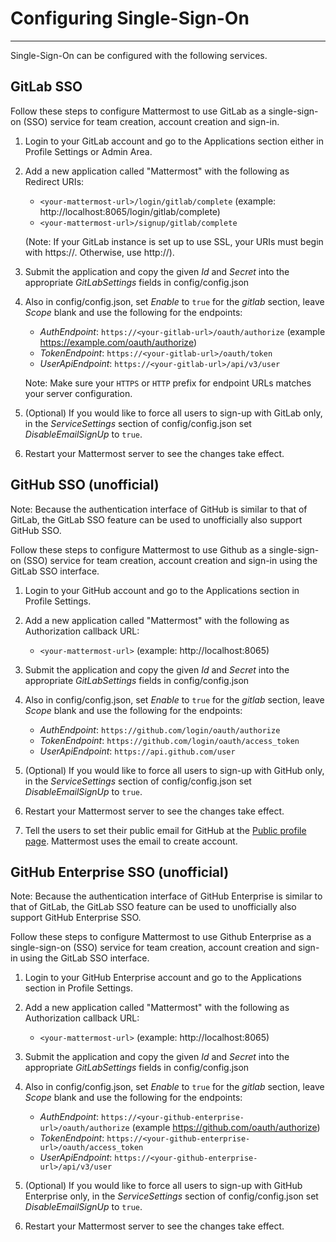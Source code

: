 # Configuring Single-Sign-On
___
Single-Sign-On can be configured with the following services.

## GitLab SSO

Follow these steps to configure Mattermost to use GitLab as a single-sign-on (SSO) service for team creation, account creation and sign-in.

1. Login to your GitLab account and go to the Applications section either in Profile Settings or Admin Area.
2. Add a new application called "Mattermost" with the following as Redirect URIs:
    * `<your-mattermost-url>/login/gitlab/complete` (example: http://localhost:8065/login/gitlab/complete)
    * `<your-mattermost-url>/signup/gitlab/complete`
  
    (Note: If your GitLab instance is set up to use SSL, your URIs must begin with https://. Otherwise, use http://).

3. Submit the application and copy the given _Id_ and _Secret_ into the appropriate _GitLabSettings_ fields in config/config.json

4. Also in config/config.json, set _Enable_ to `true` for the _gitlab_ section, leave _Scope_ blank and use the following for the endpoints:
    * _AuthEndpoint_: `https://<your-gitlab-url>/oauth/authorize` (example https://example.com/oauth/authorize)  
    * _TokenEndpoint_: `https://<your-gitlab-url>/oauth/token`  
    * _UserApiEndpoint_: `https://<your-gitlab-url>/api/v3/user`  
  
    Note: Make sure your `HTTPS` or `HTTP` prefix for endpoint URLs matches your server configuration. 

5. (Optional) If you would like to force all users to sign-up with GitLab only, in the _ServiceSettings_ section of config/config.json set _DisableEmailSignUp_ to `true`.

6. Restart your Mattermost server to see the changes take effect.

## GitHub SSO (unofficial)

Note: Because the authentication interface of GitHub is similar to that of GitLab, the GitLab SSO feature can be used to unofficially also support GitHub SSO.

Follow these steps to configure Mattermost to use Github as a single-sign-on (SSO) service for team creation, account creation and sign-in using the GitLab SSO interface.

1. Login to your GitHub account and go to the Applications section in Profile Settings.
2. Add a new application called "Mattermost" with the following as Authorization callback URL:
    * `<your-mattermost-url>` (example: http://localhost:8065)

3. Submit the application and copy the given _Id_ and _Secret_ into the appropriate _GitLabSettings_ fields in config/config.json

4. Also in config/config.json, set _Enable_ to `true` for the _gitlab_ section, leave _Scope_ blank and use the following for the endpoints:
    * _AuthEndpoint_: `https://github.com/login/oauth/authorize`
    * _TokenEndpoint_: `https://github.com/login/oauth/access_token`
    * _UserApiEndpoint_: `https://api.github.com/user`

6. (Optional) If you would like to force all users to sign-up with GitHub only,
in the _ServiceSettings_ section of config/config.json set _DisableEmailSignUp_
to `true`.

6. Restart your Mattermost server to see the changes take effect.

7. Tell the users to set their public email for GitHub at the [Public profile page](https://github.com/settings/profile). Mattermost uses the email to create account.

## GitHub Enterprise SSO (unofficial)

Note: Because the authentication interface of GitHub Enterprise is similar to that of GitLab, the GitLab SSO feature can be used to unofficially also support GitHub Enterprise SSO.

Follow these steps to configure Mattermost to use Github Enterprise as a single-sign-on (SSO) service for team creation, account creation and sign-in using the GitLab SSO interface.

1. Login to your GitHub Enterprise account and go to the Applications section in Profile Settings.
2. Add a new application called "Mattermost" with the following as Authorization callback URL:
    * `<your-mattermost-url>` (example: http://localhost:8065)

3. Submit the application and copy the given _Id_ and _Secret_ into the appropriate _GitLabSettings_ fields in config/config.json

4. Also in config/config.json, set _Enable_ to `true` for the _gitlab_ section, leave _Scope_ blank and use the following for the endpoints:
    * _AuthEndpoint_: `https://<your-github-enterprise-url>/oauth/authorize` (example https://github.com/oauth/authorize)
    * _TokenEndpoint_: `https://<your-github-enterprise-url>/oauth/access_token`
    * _UserApiEndpoint_: `https://<your-github-enterprise-url>/api/v3/user`

5. (Optional) If you would like to force all users to sign-up with GitHub Enterprise only, in the _ServiceSettings_ section of config/config.json set _DisableEmailSignUp_ to `true`.

6. Restart your Mattermost server to see the changes take effect.

